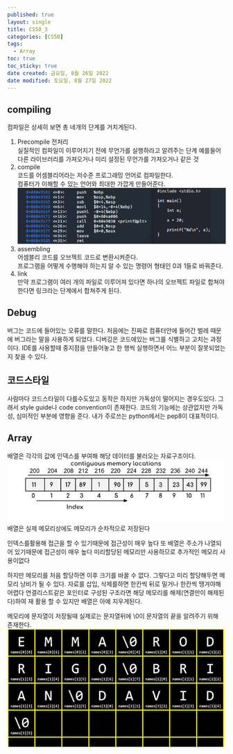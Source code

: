 ```yaml
---
published: true
layout: single
title: CS50_3
categories: [CS50]
tags:
  - Array
toc: true
toc_sticky: true
date created: 금요일, 8월 26일 2022
date modified: 토요일, 8월 27일 2022
---
```


## compiling
컴파일은 상세히 보면 총 네개의 단계를 거치게된다.

1. Precompile 전처리  
   실질적인 컴파일이 이루어지기 전에 무언가를 실행하라고 알려주는 단계 예를들어  
   다른 라이브러리를 가져오거나 미리 설정된 무언가를 가져오거나 같은 것
2. compile  
   코드를 어셈블리어라는 저수준 프로그래밍 언어로 컴파일한다.  
   컴퓨터가 이해할 수 있는 언어와 최대한 가깝게 만들어준다.  
	![](https://raw.githubusercontent.com/Cloudblack/Forpicture/image//img/20220827100556.png)  
3. assembling  
   어셈블리 코드를 오브젝트 코드로 변환시켜준다.  
   프로그램을 어떻게 수행해야 하는지 알 수 있는 명령어 형태인 0과 1들로 바꿔준다.  
4. link  
   만약 프로그램이 여러 개의 파일로 이루어져 있다면 하나의 오브젝트 파일로 합쳐야한다면 링크라는 단계에서 합쳐주게 된다.
   
## Debug
버그는 코드에 들어있는 오류를 말한다. 처음에는 진짜로 컴퓨터안에 들어간 벌레 때문에 버그라는 말을 사용하게 되었다.
디버깅은 코드에있는 버그를 식별하고 고치는 과정이다.
IDE를 사용할때 중지점을 만들어놓고 한 행씩 실행하면서 어느 부분이 잘못되었는지 찾을 수 있다.

## 코드스타일
사람마다 코드스타일이 다를수도있고 동작은 하지만 가독성이 떨어지는 경우도있다.
그래서 style guide나 code convention이 존재한다.
코드의 기능에는 상관없지만 가독성, 심미적인 부분에 영향을 준다.
내가 주로쓰는 python에서는 pep8이 대표적이다.

## Array
배열은 각각의 값에 인덱스를 부여해 해당 데이터를 불러오는 자료구조이다.
![](https://raw.githubusercontent.com/Cloudblack/Forpicture/image//img/20220827105302.png)
배열은 실제 메모리상에도 메모리가 순차적으로 저장된다

인덱스를활용해 접근을 할 수 있기때문에 접근성이 매우 높다
또 배열은 주소가 나열되어 있기때문에 접근성이 매우 높다
미리할당된 메모리만 사용하므로 추가적인 메모리 사용이없다

하지만
메모리를 처음 할당하면 이후 크기를 바꿀 수 없다.
그렇다고 미리 할당해두면 메모리 낭비가 될 수 있다.
자료를 삽입, 삭제를하면 한칸씩 뒤로 밀거나 한칸씩 땡겨야해 어렵다
연결리스트같은 포인터로 구성된 구조라면 해당 메모리를 해제(연결만이 해제된다)하여 재 활용 할 수 있지만 배열은 아예 지우게된다.

메모리에 문자열이 저장될때 실제로는 문자열뒤에 \0이 문자열의 끝을 알려주기 위해 존재한다.
![](https://raw.githubusercontent.com/Cloudblack/Forpicture/image//img/20220827110626.png)
